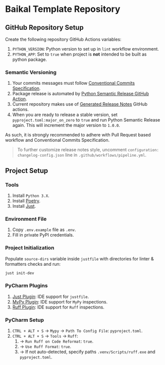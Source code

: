 # Baikal Template Repository #

## GitHub Repository Setup ##

Create the following repository GitHub Actions variables:

1. `PYTHON_VERSION`: Python version to set up in `lint` workflow environment.
2. `PYTHON_APP`: Set to `true` when project is **not** intended to be built as python package.

### Semantic Versioning ###

1. Your commits messages must
   follow [Conventional Commits Specification](https://www.conventionalcommits.org/en/v1.0.0/).
2. Package release is automated
   by [Python Semantic Release GitHub Action](https://github.com/python-semantic-release/python-semantic-release).
3. Current repository makes use
   of [Generated Release Notes](https://github.com/marketplace/actions/release-changelog-builder) GitHub actions.
4. When you are ready to release a stable version, set `pyproject.toml:major_on_zero` to `true` and run Python Semantic
   Release again. This will increment the major version to `1.0.0`.

As such, it is strongly recommended to adhere with Pull Request based workflow and Conventional Commits Specification.

> To further customize release notes style, uncomment `configuration: changelog-config.json` line in
`.github/workflows/pipeline.yml`.

## Project Setup ##

### Tools ###

1. Install `Python 3.X`.
2. Install [Poetry](https://python-poetry.org/docs/).
3. Install [Just](https://just.systems/man/en/packages.html).

### Environment File ###

1. Copy `.env.example` file as `.env`.
2. Fill in private PyPI credentials.

### Project Initialization ###

Populate `source-dirs` variable inside `justfile` with directories for linter & formatters checks and run:

```bash
just init-dev
```

### PyCharm Plugins ###

1. [Just Plugin](https://plugins.jetbrains.com/plugin/18658-just): IDE support for `justfile`.
2. [MyPy Plugin](https://plugins.jetbrains.com/plugin/11086-mypy): IDE support for `MyPy` inspections.
3. [Ruff Plugin](https://plugins.jetbrains.com/plugin/20574-ruff): IDE support for `Ruff` inspections.

### PyCharm Setup ###

1. `CTRL + ALT + S` → `Mypy` → `Path To Config File`: `pyproject.toml`.
2. `CTRL + ALT + S` → `Tools` → `Ruff`:
    1. → `Run Ruff on Code Reformat`: `true`.
    2. → `Use Ruff Format`: `true`.
    3. → If not auto-detected, specify paths `.venv/Scripts/ruff.exe` and `pyproject.toml`.
